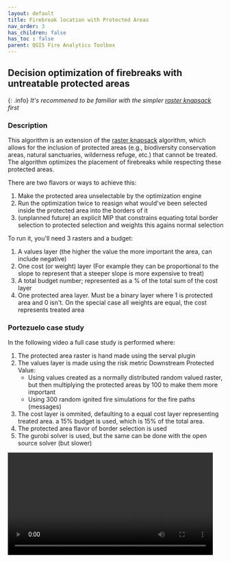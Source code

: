 ```yaml
---
layout: default
title: Firebreak location with Protected Areas
nav_order: 3
has_children: false
has_toc : false
parent: QGIS Fire Analytics Toolbox
---
```

## Decision optimization of firebreaks with untreatable protected areas

{: .info}
*It's recommened to be familiar with the simpler [raster knapsack](./algo_knapsack.html) first*

### Description

This algorithm is an extension of the [raster knapsack](./algo_knapsack.html) algorithm, which allows for the inclusion of protected areas (e.g., biodiversity conservation areas, natural sanctuaries, wilderness refuge, etc.) that cannot be treated. The algorithm optimizes the placement of firebreaks while respecting these protected areas.

There are two flavors or ways to achieve this:
1. Make the protected area unselectable by the optimization engine
2. Run the optimization twice to reasign what would've been selected inside the protected area into the borders of it
3. (unplanned future) an explicit MIP that constrains equating total border selection to protected selection and weights this agains normal selection

To run it, you'll need 3 rasters and a budget:
1. A values layer (the higher the value the more important the area, can include negative)
2. One cost (or weight) layer (For example they can be proportional to the slope to represent that a steeper slope is more expensive to treat)
3. A total budget number; represented as a % of the total sum of the cost layer
4. One protected area layer. Must be a binary layer where 1 is protected area and 0 isn't.
On the special case all weights are equal, the cost represents treated area

### Portezuelo case study

In the following video a full case study is performed where:

1. The protected area raster is hand made using the serval plugin
2. The values layer is made using the risk metric Downstream Protected Value:
    - Using values created as a normally distributed random valued raster, but then multiplying the protected areas by 100 to make them more important
    - Using 300 random ignited fire simulations for the fire paths (messages)
3. The cost layer is ommited, defaulting to a equal cost layer representing treated area. a 15% budget is used, which is 15% of the total area.
4. The protected area flavor of border selection is used
5. The gurobi solver is used, but the same can be done with the open source solver (but slower)

<video controls loop style="width: 95%;">
  <source src="./img/algo_knapsack_pa.mp4" type="video/mp4">
  Your browser does not support the video tag.
</video>


